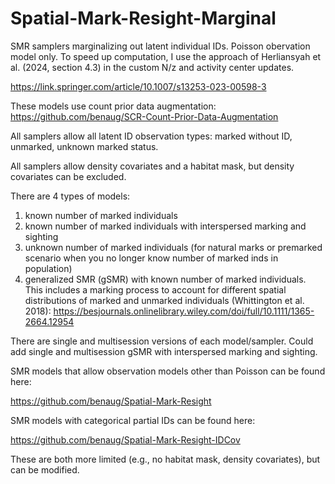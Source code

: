 # Spatial-Mark-Resight-Marginal
SMR samplers marginalizing out latent individual IDs. Poisson obervation model only. 
To speed up computation, I use the approach of Herliansyah et al. (2024, section 4.3) in the custom N/z and activity center updates.

https://link.springer.com/article/10.1007/s13253-023-00598-3

These models use count prior data augmentation: https://github.com/benaug/SCR-Count-Prior-Data-Augmentation

All samplers allow all latent ID observation types: marked without ID, unmarked, unknown marked status.

All samplers allow density covariates and a habitat mask, but density covariates can be excluded.

There are 4 types of models: 
1) known number of marked individuals
2) known number of marked individuals with interspersed marking and sighting
3) unknown number of marked individuals (for natural marks or premarked scenario when you no longer know number of marked inds in population)
4) generalized SMR (gSMR) with known number of marked individuals. This includes a marking process to account for different spatial distributions of marked and unmarked individuals (Whittington et al. 2018):
https://besjournals.onlinelibrary.wiley.com/doi/full/10.1111/1365-2664.12954

There are single and multisession versions of each model/sampler.
Could add single and multisession gSMR with interspersed marking and sighting.

SMR models that allow observation models other than Poisson can be found here:

https://github.com/benaug/Spatial-Mark-Resight

SMR models with categorical partial IDs can be found here:

https://github.com/benaug/Spatial-Mark-Resight-IDCov

These are both more limited (e.g., no habitat mask, density covariates), but can be modified.